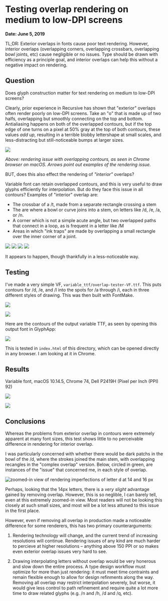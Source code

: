 # Testing overlap rendering on medium to low-DPI screens

**Date: June 5, 2019**

TL;DR: Exterior overlaps in fonts cause poor text rendering. However, interior overlaps (overlapping corners, overlapping crossbars, overlapping bowl joints, etc) cause negligible or no issues. Type should be drawn with efficiency as a principle goal, and interior overlaps can help this without a negative impact on rendering.


## Question

Does glyph construction matter for text rendering on medium to low-DPI screens?

Clearly, prior experience in Recursive has shown that "exterior" overlaps often render poorly on low-DPI screens. Take an "o" that is made up of two halfs, overlapping but smoothly connecting on the top and bottom. Antialiasing happens on both of the overlapped contours, but if the top edge of one turns on a pixel at 50% gray at the top of both contours, these values *add up,* resulting in a terrible blobby lettershape at small scales, and less-distracting but still-noticeable bumps at larger sizes.

![](assets/2019-06-05-22-13-05.png)

*Above: rendering issue with overlapping contours, as seen in Chrome browser on macOS. Arrows point out examples of the rendering issue.*

BUT, does this also effect the rendering of *"interior"* overlaps? 

Variable font can retain overlapped contours, and this is very useful to draw glyphs efficiently for interpolation. But do they face this issue in all contours? Examples of "interior" overlap are:
- The crossbar of a /t, made from a separate rectangle crossing a stem
- The are where a bowl or curve joins into a stem, on letters like /d, /e, /a, or /n.
- A corner which is not a simple acute angle, but two overlapped paths that connect in a loop, as is frequent in a letter like /M
- Areas in which "ink traps" are made by overlapping a small rectangle over the inner corner of a joint.

![](assets/2019-06-05-22-20-21.png)
![](assets/2019-06-05-22-20-35.png)
![](assets/2019-06-05-22-20-51.png)
![](assets/2019-06-05-22-21-17.png)

It appears to happen, though thankfully in a less-noticeable way. 


## Testing

I've made a very simple VF, `variable_ttf/overlap-tester-VF.ttf`. This puts contours for /d, /e, and /l into the spots for /a through /i, each in three different styles of drawing. This was then built with FontMake.

![](assets/2019-06-05-22-45-48.png)

![](assets/2019-06-05-22-46-47.png)

Here are the contours of the output variable TTF, as seen by opening this output font in GlyphApp:

![](assets/2019-06-06-15-15-30.png)

This is tested in `index.html` of this directory, which can be opened directly in any browser. I am looking at it in Chrome.


## Results

Variable font, macOS 10.14.5, Chrome 74, Dell P2419H (Pixel per Inch (PPI) 92)

![](assets/overlap-test-screenshot.png)

![](assets/overlap-test-screenshot-windows.png)

## Conclusions

Whereas the problems from exterior overlap in contours were extremely apparent at many font sizes, this test shows little to no perceivable difference in rendering for interior overlap. 

I was particularly concerned with whether there would be dark patchs in the bowl of the /d, where the strokes joined the main stem, with overlapping recangles in the "complex overlap" version. Below, circled in green, are instances of the "issue" that concerned me, in each style of overlap.

![zoomed-in view of rendering imperfections of letter d at 14 and 16 px](assets/2019-06-06-15-46-17.png)


Perhaps, looking that the 14px letters, there is a *very slight* advantage gained by removing overlap. However, this is so neglible, I can barely tell, even at this extremely zoomed-in view. Most readers will not be looking this closely at such small sizes, and most will be a lot less attuned to this issue in the first place.

However, even if removing all overlap in production made a noticeable difference for some renderers, this has two primary counterarguments:

1. Rendering technology will change, and the current trend of increasing resolutions will continue. Rendering issues of any kind are much harder to percieve at higher resolutions – anything above 150 PPI or so makes even exterior overlap issues very hard to see.

2. Drawing interpolating letters without overlap would be very honerous and slow down the entire process. A type design workflow must optimize for more than just rendering: it must meet time contraints and remain flexible enough to allow for design refinments along the way. Removing all overlap may restrict interpolation severely, but worse, it would give less control to path refinement and require quite a lot more time to draw related glyphs (e.g. /n and /h, /d and /q, etc). 